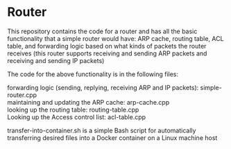# Router

This repository contains the code for a router and has all the basic functionality that a simple router would have: ARP cache, routing table, ACL table, and forwarding logic based on what kinds of packets the router receives (this router supports receiving and sending ARP packets and receiving and sending IP packets)

The code for the above functionality is in the following files:<br>

forwarding logic (sending, replying, receiving ARP and IP packets): simple-router.cpp<br>
maintaining and updating the ARP cache: arp-cache.cpp<br>
looking up the routing table: routing-table.cpp<br>
Looking up the Access control list: acl-table.cpp

transfer-into-container.sh is a simple Bash script for automatically transferring desired files into a Docker container on a Linux machine host